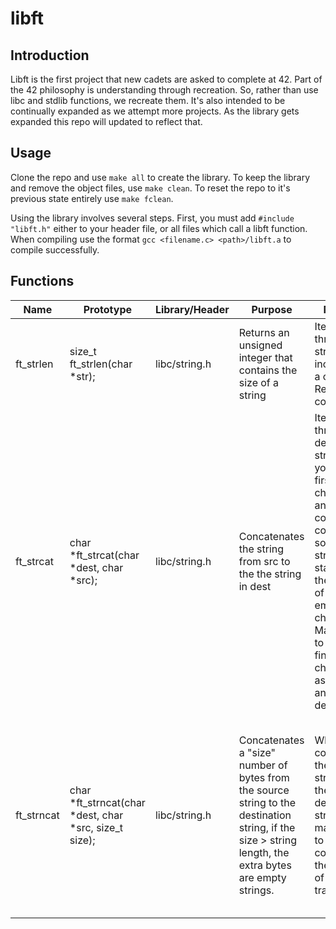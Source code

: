 # libft

Introduction
------------

Libft is the first project that new cadets are asked to complete at 42. Part of the 42 philosophy is understanding through
recreation. So, rather than use libc and stdlib functions, we recreate them. It's also intended to be continually expanded as 
we attempt more projects. As the library gets expanded this repo will updated to reflect that.

Usage
-----

Clone the repo and use `make all` to create the library. To keep the library and remove the object files, use `make clean`. To
reset the repo to it's previous state entirely use `make fclean`.

Using the library involves several steps. First, you must add `#include "libft.h"` either to your header file, or all files 
which call a libft function. When compiling use the format `gcc <filename.c> <path>/libft.a` to compile successfully.

Functions
---------

Name | Prototype | Library/Header | Purpose | Method | Extra
---- | --------- | ------- | ------- | ------ | -----
ft\_strlen |size\_t	ft\_strlen(char \*str); | libc/string.h | Returns an unsigned integer that contains the size of a string | Iterate through the string and increment a counter. Return the counter | To use size\_t, you'll need to include string.h
ft\_strcat | char	\*ft\_strcat(char \*dest, char \*src); | libc/string.h | Concatenates the string from src to the the string in dest | Iterate through destination string until you find first empty character, and start copying contents of source string starting at the location of the first empty character. Make sure to mark the final character as empty, and return dest. | Make sure not to remalloc dest, will cause an error. Strcat assumes that the destination string has enough memory allocated to handle the total length of the two strings.
ft\_strncat | char	\*ft\_strncat(char \*dest, char \*src, size\_t size); | libc/string.h | Concatenates a "size" number of bytes from the source string to the destination string, if the size > string length, the extra bytes are empty strings. | When copying the source string to the destination string, make sure to keep a count of the number of bytes transferred. | On the off chance that the size is greater than the string length of src, the rest of the memory allocated is filled with empty strings. 
